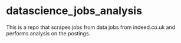 # datascience_jobs_analysis
This is a repo that scrapes jobs from data jobs from indeed.co.uk and performs analysis on the postings.
